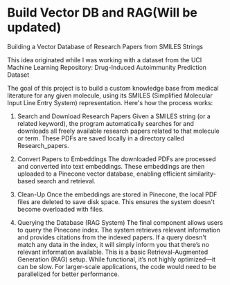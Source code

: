 # Build Vector DB and RAG(Will be updated)

Building a Vector Database of Research Papers from SMILES Strings

This idea originated while I was working with a dataset from the UCI Machine Learning Repository:
Drug-Induced Autoimmunity Prediction Dataset

The goal of this project is to build a custom knowledge base from medical literature for any given molecule, using its SMILES (Simplified Molecular Input Line Entry System) representation. Here's how the process works:

1. Search and Download Research Papers
Given a SMILES string (or a related keyword), the program automatically searches for and downloads all freely available research papers related to that molecule or term. These PDFs are saved locally in a directory called Research_papers.


2. Convert Papers to Embeddings
The downloaded PDFs are processed and converted into text embeddings. These embeddings are then uploaded to a Pinecone vector database, enabling efficient similarity-based search and retrieval.


3. Clean-Up
Once the embeddings are stored in Pinecone, the local PDF files are deleted to save disk space. This ensures the system doesn't become overloaded with files.


4. Querying the Database (RAG System)
The final component allows users to query the Pinecone index. The system retrieves relevant information and provides citations from the indexed papers. If a query doesn't match any data in the index, it will simply inform you that there’s no relevant information available.
This is a basic Retrieval-Augmented Generation (RAG) setup. While functional, it’s not highly optimized—it can be slow. For larger-scale applications, the code would need to be parallelized for better performance.